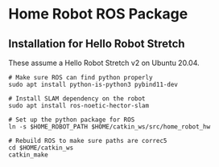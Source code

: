 
# Home Robot ROS Package

## Installation for Hello Robot Stretch

These assume a Hello Robot Stretch v2 on Ubuntu 20.04.

```
# Make sure ROS can find python properly
sudo apt install python-is-python3 pybind11-dev

# Install SLAM dependency on the robot
sudo apt install ros-noetic-hector-slam 

# Set up the python package for ROS
ln -s $HOME_ROBOT_PATH $HOME/catkin_ws/src/home_robot_hw

# Rebuild ROS to make sure paths are correc5
cd $HOME/catkin_ws
catkin_make
```
